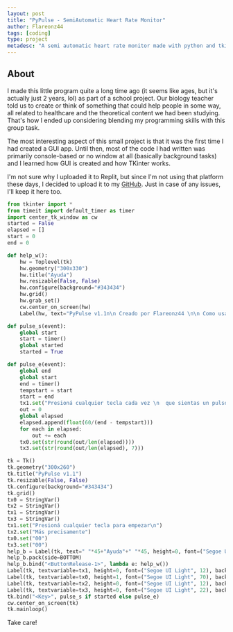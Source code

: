 ```yaml
---
layout: post
title: "PyPulse - SemiAutomatic Heart Rate Monitor"
author: Flareonz44
tags: [coding]
type: project
metadesc: "A semi automatic heart rate monitor made with python and tkinter."
---
```


## About

I made this little program quite a long time ago (it seems like ages, but it's actually just 2 years, lol) as part of a school project. Our biology teacher told us to create or think of something that could help people in some way, all related to healthcare and the theoretical content we had been studying. That's how I ended up considering blending my programming skills with this group task.

The most interesting aspect of this small project is that it was the first time I had created a GUI app. Until then, most of the code I had written was primarily console-based or no window at all (basically background tasks) and I learned how GUI is created and how TKinter works.

I'm not sure why I uploaded it to Replit, but since I'm not using that platform these days, I decided to upload it to my [GitHub](https://github.com/Flareonz44/PyPulse). Just in case of any issues, I'll keep it here too.

```python
from tkinter import *
from timeit import default_timer as timer
import center_tk_window as cw
started = False
elapsed = []
start = 0
end = 0

def help_w():
    hw = Toplevel(tk)
    hw.geometry("300x330")
    hw.title("Ayuda")
    hw.resizable(False, False)
    hw.configure(background="#343434")
    hw.grid()
    hw.grab_set()
    cw.center_on_screen(hw)
    Label(hw, text="PyPulse v1.1n\n Creado por Flareonz44 \n\n Como usar\n\nPrimero buscá la Aorta en tu cuello, una\n vez que sientas el pulso, apretá\n cualquier tecla para empezar a medir.\n\n Cada vez que sientas un pulso, \n tenés que apretar cualquier tecla; cuantas \n más veces lo haces, más presiso es el\n resultado, ya que se promedian los datos.\nψ", height=0, font=("Segoe UI Light", 12), background = "#343434", foreground = "#DADADA").pack()

def pulse_s(event):
    global start
    start = timer()
    global started
    started = True

def pulse_e(event):
    global end
    global start
    end = timer()
    tempstart = start
    start = end
    tx1.set("Presioná cualquier tecla cada vez \n  que sientas un pulso")
    out = 0
    global elapsed
    elapsed.append(float(60/(end - tempstart)))
    for each in elapsed:
        out += each
    tx0.set(str(round(out/len(elapsed))))
    tx3.set(str(round(out/len(elapsed), 7)))

tk = Tk()
tk.geometry("300x260")
tk.title("PyPulse v1.1")
tk.resizable(False, False)
tk.configure(background="#343434")
tk.grid()
tx0 = StringVar()
tx2 = StringVar()
tx1 = StringVar()
tx3 = StringVar()
tx1.set("Presioná cualquier tecla para empezar\n")
tx2.set("Más precisamente")
tx0.set("00")
tx3.set("00")
help_b = Label(tk, text=" "*45+"Ayuda"+" "*45, height=0, font=("Segoe UI Light", 8), background = "#3A3A3A", foreground = "#DADADA", cursor="hand2")
help_b.pack(side=BOTTOM)
help_b.bind("<ButtonRelease-1>", lambda e: help_w())
Label(tk, textvariable=tx1, height=0, font=("Segoe UI Light", 12), background = "#343434", foreground = "#DADADA").pack()
Label(tk, textvariable=tx0, height=1, font=("Segoe UI Light", 70), background = "#343434", foreground = "#F84F4F").pack()
Label(tk, textvariable=tx2, height=0, font=("Segoe UI Light", 12), background = "#343434", foreground = "#DADADA").pack()
Label(tk, textvariable=tx3, height=0, font=("Segoe UI Light", 22), background = "#343434", foreground = "#F84F4F").pack()
tk.bind("<Key>", pulse_s if started else pulse_e)
cw.center_on_screen(tk)
tk.mainloop()
```

Take care!